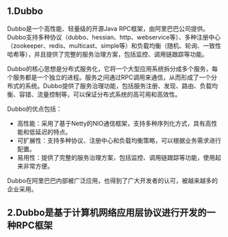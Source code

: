 ## 1.Dubbo

Dubbo是一个高性能、轻量级的开源Java RPC框架，由阿里巴巴公司提供。Dubbo支持多种协议（dubbo、hessian、http、webservice等）、多种注册中心（zookeeper、redis、multicast、simple等）和负载均衡（随机、轮询、一致性哈希等），并且提供了完整的服务治理方案，包括监控、调用链跟踪等功能。

Dubbo的核心思想是分布式服务化，它将一个大型应用系统拆分成多个服务，每个服务都是一个独立的进程。服务之间通过RPC调用来通信，从而形成了一个分布式的系统。Dubbo提供了服务治理功能，包括服务注册、发现、路由、负载均衡、容错、流量控制等，可以保证分布式系统的高可用和高效性。

Dubbo的优点包括：

- 高性能：采用了基于Netty的NIO通信框架，支持多种序列化方式，具有高性能和低延迟的特点。
- 可扩展性：支持多种协议、注册中心和负载均衡策略，可以根据业务需求进行配置。
- 易用性：提供了完整的服务治理方案，包括监控、调用链跟踪等功能，使用起来非常方便。

Dubbo在阿里巴巴内部被广泛应用，也得到了广大开发者的认可，被越来越多的企业采用。

## 2.Dubbo是基于计算机网络应用层协议进行开发的一种RPC框架

